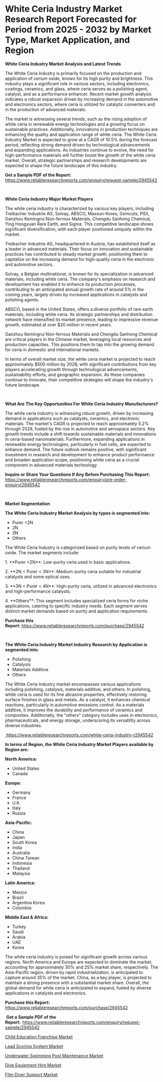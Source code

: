 <p><h1>White Ceria Industry Market Research Report Forecasted for Period from 2025 -  2032 by Market Type, Market Application, and Region</h1></p><p><strong>White Ceria Industry Market Analysis and Latest Trends</strong></p>
<p><p>The White Ceria Industry is primarily focused on the production and application of cerium oxide, known for its high purity and brightness. This industry plays a significant role in various sectors, including electronics, coatings, ceramics, and glass, where ceria serves as a polishing agent, catalyst, and as a performance enhancer. Recent market growth analysis indicates a robust expansion driven by increasing demand in the automotive and electronics sectors, where ceria is utilized for catalytic converters and in the production of advanced materials.</p><p>The market is witnessing several trends, such as the rising adoption of white ceria in renewable energy technologies and a growing focus on sustainable practices. Additionally, innovations in production techniques are enhancing the quality and application range of white ceria. The White Ceria Industry Market is expected to grow at a CAGR of 10.5% during the forecast period, reflecting strong demand driven by technological advancements and expanding applications. As industries continue to evolve, the need for high-performance materials will further boost the growth of the white ceria market. Overall, strategic partnerships and research developments are expected to shape the future landscape of this industry.</p></p>
<p><strong>Get a Sample PDF of the Report:&nbsp;</strong> <a href="https://www.reliableresearchreports.com/enquiry/request-sample/2945542?utm_campaign=32&utm_medium=2&utm_source=Github&utm_content=ia&utm_term=12032025&utm_id=white-ceria-industry">https://www.reliableresearchreports.com/enquiry/request-sample/2945542</a></p>
<p>&nbsp;</p>
<p><strong>White Ceria Industry Major Market Players</strong></p>
<p><p>The white ceria industry is characterized by various key players, including Treibacher Industrie AG, Solvay, ABSCO, Maxsun-Kores, Gemcuts, PIDI, Ganzhou Kemingrui Non-ferrous Materials, Chengdu Sanhong Chemical, Ying Hongyuan Rare Earth, and Sigma. This competitive landscape shows significant diversification, with each player positioned uniquely within the market.</p><p>Treibacher Industrie AG, headquartered in Austria, has established itself as a leader in advanced materials. Their focus on innovation and sustainable practices has contributed to steady market growth, positioning them to capitalize on the increasing demand for high-quality ceria in the electronic and automotive sectors.</p><p>Solvay, a Belgian multinational, is known for its specialization in advanced materials, including white ceria. The company's emphasis on research and development has enabled it to enhance its production processes, contributing to an anticipated annual growth rate of around 5% in the coming years, largely driven by increased applications in catalysts and polishing agents.</p><p>ABSCO, based in the United States, offers a diverse portfolio of rare earth materials, including white ceria. Its strategic partnerships and distribution network have intensified its market presence, leading to impressive revenue growth, estimated at over $20 million in recent years.</p><p>Ganzhou Kemingrui Non-ferrous Materials and Chengdu Sanhong Chemical are critical players in the Chinese market, leveraging local resources and production capacities. This positions them to tap into the growing demand for ceria in domestic and international markets.</p><p>In terms of overall market size, the white ceria market is projected to reach approximately $500 million by 2028, with significant contributions from key players accelerating growth through technological advancements, sustainability efforts, and geographic expansion. As these companies continue to innovate, their competitive strategies will shape the industry's future landscape.</p></p>
<p>&nbsp;</p>
<p><strong>What Are The Key Opportunities For White Ceria Industry Manufacturers?</strong></p>
<p><p>The white ceria industry is witnessing robust growth, driven by increasing demand in applications such as catalysts, ceramics, and electronic materials. The market's CAGR is projected to reach approximately 5.2% through 2028, fueled by the rise in automotive and aerospace sectors. Key growth trends include a shift towards sustainable materials and innovations in ceria-based nanomaterials. Furthermore, expanding applications in renewable energy technologies, particularly in fuel cells, are expected to enhance demand. The future outlook remains positive, with significant investment in research and development to enhance product performance and broaden application scope, positioning white ceria as a crucial component in advanced materials technology.</p></p>
<p><strong>Inquire or Share Your Questions If Any Before Purchasing This Report:</strong> <a href="https://www.reliableresearchreports.com/enquiry/pre-order-enquiry/2945542?utm_campaign=32&utm_medium=2&utm_source=Github&utm_content=ia&utm_term=12032025&utm_id=white-ceria-industry">https://www.reliableresearchreports.com/enquiry/pre-order-enquiry/2945542</a></p>
<p>&nbsp;</p>
<p><strong>Market Segmentation</strong></p>
<p><strong>The White Ceria Industry Market Analysis by types is segmented into:</strong></p>
<p><ul><li>Purer <2N</li><li>2N<Purer <3N</li><li>3N<Purer <4N</li><li>Others</li></ul></p>
<p><p>The White Ceria Industry is categorized based on purity levels of cerium oxide. The market segments include: </p><p>1. **Purer <2N**: Low-purity ceria used in basic applications.</p><p>2. **2N < Purer < 3N**: Medium-purity ceria suitable for industrial catalysts and some optical uses.</p><p>3. **3N < Purer < 4N**: High-purity ceria, utilized in advanced electronics and high-performance catalysts.</p><p>4. **Others**: This segment includes specialized ceria forms for niche applications, catering to specific industry needs. Each segment serves distinct market demands based on purity and application requirements.</p></p>
<p><strong>Purchase this Report:&nbsp;</strong><a href="https://www.reliableresearchreports.com/purchase/2945542?utm_campaign=32&utm_medium=2&utm_source=Github&utm_content=ia&utm_term=12032025&utm_id=white-ceria-industry">https://www.reliableresearchreports.com/purchase/2945542</a></p>
<p>&nbsp;</p>
<p><strong>The White Ceria Industry Market Industry Research by Application is segmented into:</strong></p>
<p><ul><li>Polishing</li><li>Catalysis</li><li>Materials Additive</li><li>Others</li></ul></p>
<p><p>The White Ceria Industry market encompasses various applications including polishing, catalysis, materials additive, and others. In polishing, white ceria is used for its fine abrasive properties, effectively restoring surface finishes in glass and metals. As a catalyst, it enhances chemical reactions, particularly in automotive emissions control. As a materials additive, it improves the durability and performance of ceramics and composites. Additionally, the "others" category includes uses in electronics, pharmaceuticals, and energy storage, underscoring its versatility across diverse industries.</p></p>
<p><a href="https://www.reliableresearchreports.com/white-ceria-industry-r2945542?utm_campaign=32&utm_medium=2&utm_source=Github&utm_content=ia&utm_term=12032025&utm_id=white-ceria-industry">&nbsp;https://www.reliableresearchreports.com/white-ceria-industry-r2945542</a></p>
<p><strong>In terms of Region, the White Ceria Industry Market Players available by Region are:</strong></p>
<p>
    <p> <strong> North America: </strong>
        <ul>
            <li>United States</li>
            <li>Canada</li>
        </ul>
        </p> 
    <p> <strong> Europe: </strong>
        <ul>
            <li>Germany</li>
            <li>France</li>
            <li>U.K.</li>
            <li>Italy</li>
            <li>Russia</li>
        </ul>
        </p> 
    <p> <strong> Asia-Pacific: </strong>
        <ul>
            <li>China</li>
            <li>Japan</li>
            <li>South Korea</li>
            <li>India</li>
            <li>Australia</li>
            <li>China Taiwan</li>
            <li>Indonesia</li>
            <li>Thailand</li>
            <li>Malaysia</li>
        </ul>
        </p> 
    <p> <strong> Latin America: </strong>
        <ul>
            <li>Mexico</li>
            <li>Brazil</li>
            <li>Argentina Korea</li>
            <li>Colombia</li>
        </ul>
        </p> 
    <p> <strong> Middle East & Africa: </strong>
        <ul>
            <li>Turkey</li>
            <li>Saudi</li>
            <li>Arabia</li>
            <li>UAE</li>
            <li>Korea</li>
        </ul>
    </p>
    </p>
<p><p>The white ceria industry is poised for significant growth across various regions. North America and Europe are expected to dominate the market, accounting for approximately 30% and 25% market share, respectively. The Asia-Pacific region, driven by rapid industrialization, is anticipated to capture around 35% of the market. China, as a key player, is projected to maintain a strong presence with a substantial market share. Overall, the global demand for white ceria is anticipated to expand, fueled by diverse applications in catalysts and electronics.</p></p>
<p><strong>Purchase this Report: </strong><a href="https://www.reliableresearchreports.com/purchase/2945542?utm_campaign=32&utm_medium=2&utm_source=Github&utm_content=ia&utm_term=12032025&utm_id=white-ceria-industry">https://www.reliableresearchreports.com/purchase/2945542</a></p>
<p>&nbsp;<strong>Get a Sample PDF of the Report:&nbsp;&nbsp;</strong><a href="https://www.reliableresearchreports.com/enquiry/request-sample/2945542?utm_campaign=32&utm_medium=2&utm_source=Github&utm_content=ia&utm_term=12032025&utm_id=white-ceria-industry">https://www.reliableresearchreports.com/enquiry/request-sample/2945542</a></p>
<p><strong></strong></p>
<p><p><a href="https://github.com/sahoolipko6f/Market-Research-Report-List-1/blob/main/child-education-franchise-market.md?utm_campaign=32&utm_medium=2&utm_source=Github&utm_content=ia&utm_term=12032025&utm_id=white-ceria-industry">Child Education Franchise Market</a></p><p><a href="https://github.com/luarbpurwal/Market-Research-Report-List-1/blob/main/lead-scoring-system-market.md?utm_campaign=32&utm_medium=2&utm_source=Github&utm_content=ia&utm_term=12032025&utm_id=white-ceria-industry">Lead Scoring System Market</a></p><p><a href="https://github.com/rogetspate12/Market-Research-Report-List-1/blob/main/underwater-swimming-pool-maintenance-market.md?utm_campaign=32&utm_medium=2&utm_source=Github&utm_content=ia&utm_term=12032025&utm_id=white-ceria-industry">Underwater Swimming Pool Maintenance Market</a></p><p><a href="https://github.com/iontahoehlct/Market-Research-Report-List-1/blob/main/dive-equipment-hire-market.md?utm_campaign=32&utm_medium=2&utm_source=Github&utm_content=ia&utm_term=12032025&utm_id=white-ceria-industry">Dive Equipment Hire Market</a></p><p><a href="https://github.com/ranewknaller/Market-Research-Report-List-1/blob/main/film-diver-support-market.md?utm_campaign=32&utm_medium=2&utm_source=Github&utm_content=ia&utm_term=12032025&utm_id=white-ceria-industry">Film Diver Support Market</a></p></p>